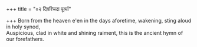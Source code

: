 +++
title = "०२ दिवश्चिदा पूर्व्या"

+++
Born from the heaven e'en in the days aforetime, wakening, sting aloud in holy synod,  
     Auspicious, clad in white and shining raiment, this is the ancient hymn of our forefathers.